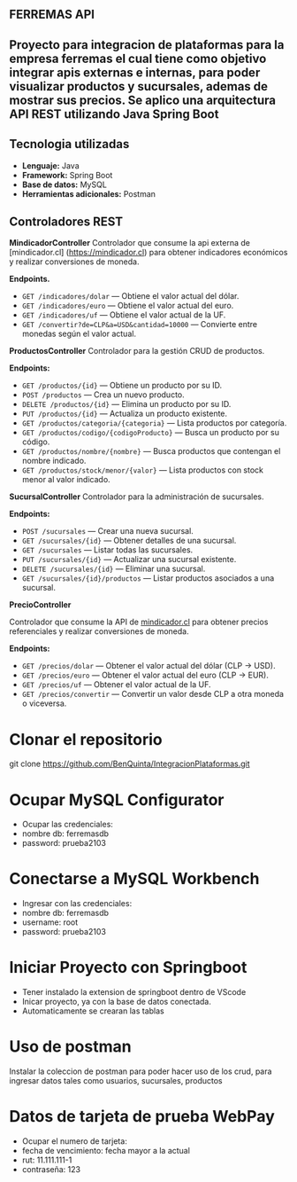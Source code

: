 ## FERREMAS API
Proyecto para integracion de plataformas para la empresa ferremas el cual tiene como objetivo integrar apis externas e internas, para poder visualizar productos y sucursales, ademas de mostrar sus precios. Se aplico una arquitectura API REST utilizando Java Spring Boot
---
## Tecnologia utilizadas
- **Lenguaje:** Java  
- **Framework:** Spring Boot  
- **Base de datos:** MySQL  
- **Herramientas adicionales:** Postman
## Controladores REST
**MindicadorController**
Controlador que consume la api externa de [mindicador.cl] (https://mindicador.cl) para obtener indicadores económicos y realizar conversiones de moneda.

**Endpoints.**
  - `GET /indicadores/dolar` — Obtiene el valor actual del dólar.
  - `GET /indicadores/euro` — Obtiene el valor actual del euro.
  - `GET /indicadores/uf` — Obtiene el valor actual de la UF.
  - `GET /convertir?de=CLP&a=USD&cantidad=10000` — Convierte entre monedas según el valor actual.

**ProductosController**
Controlador para la gestión CRUD de productos.

**Endpoints:**

- `GET /productos/{id}` — Obtiene un producto por su ID.
- `POST /productos` — Crea un nuevo producto.
- `DELETE /productos/{id}` — Elimina un producto por su ID.
- `PUT /productos/{id}` — Actualiza un producto existente.
- `GET /productos/categoria/{categoria}` — Lista productos por categoría.
- `GET /productos/codigo/{codigoProducto}` — Busca un producto por su código.
- `GET /productos/nombre/{nombre}` — Busca productos que contengan el nombre indicado.
- `GET /productos/stock/menor/{valor}` — Lista productos con stock menor al valor indicado.

**SucursalController**
Controlador para la administración de sucursales.

**Endpoints:**

- `POST /sucursales` — Crear una nueva sucursal.  
- `GET /sucursales/{id}` — Obtener detalles de una sucursal.  
- `GET /sucursales` — Listar todas las sucursales.  
- `PUT /sucursales/{id}` — Actualizar una sucursal existente.  
- `DELETE /sucursales/{id}` — Eliminar una sucursal.  
- `GET /sucursales/{id}/productos` — Listar productos asociados a una sucursal.

**PrecioController**

Controlador que consume la API de [mindicador.cl](https://mindicador.cl) para obtener precios referenciales y realizar conversiones de moneda.

**Endpoints:**

- `GET /precios/dolar` — Obtener el valor actual del dólar (CLP → USD).  
- `GET /precios/euro` — Obtener el valor actual del euro (CLP → EUR).  
- `GET /precios/uf` — Obtener el valor actual de la UF.  
- `GET /precios/convertir` — Convertir un valor desde CLP a otra moneda o viceversa.

# Clonar el repositorio
git clone https://github.com/BenQuinta/IntegracionPlataformas.git

# Ocupar MySQL Configurator
- Ocupar las credenciales:
- nombre db: ferremasdb 
- password: prueba2103

# Conectarse a MySQL Workbench
- Ingresar con las credenciales:
- nombre db: ferremasdb 
- username: root
- password: prueba2103

# Iniciar Proyecto con Springboot
- Tener instalado la extension de springboot dentro de VScode
- Inicar proyecto, ya con la base de datos conectada.
- Automaticamente se crearan las tablas

# Uso de postman
Instalar la coleccion de postman para poder hacer uso de los crud, para ingresar datos tales como usuarios, sucursales, productos

# Datos de tarjeta de prueba WebPay
- Ocupar el numero de tarjeta:
- fecha de vencimiento: fecha mayor a la actual
- rut: 11.111.111-1
- contraseña: 123
